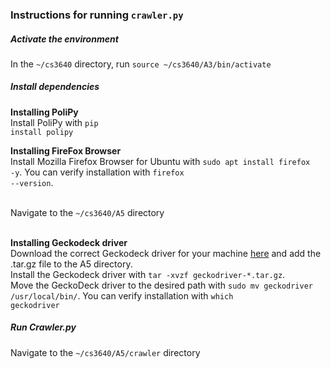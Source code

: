 <h3>Instructions for running <code>crawler.py</code></h3>

<h5>Activate the environment</h5> 
In the <code>~/cs3640</code> directory, run <code>source ~/cs3640/A3/bin/activate</code>

<h5>Install dependencies</h5> 

<strong>Installing PoliPy</strong> <br>
Install PoliPy with <code>pip install polipy</code>

<strong>Installing FireFox Browser</strong> <br>
Install Mozilla Firefox Browser for Ubuntu with <code>sudo apt install firefox -y</code>. You can verify installation with <code>firefox --version</code>. <br><br>

Navigate to the <code>~/cs3640/A5</code> directory <br><br>

<strong>Installing Geckodeck driver</strong> <br>
Download the correct Geckodeck driver for your machine [here](https://github.com/mozilla/geckodriver/releases) 
and add the .tar.gz file to the A5 directory. <br>
Install the Geckodeck driver with <code>tar -xvzf geckodriver-*.tar.gz</code>. <br>
Move the GeckoDeck driver to the desired path with <code>sudo mv geckodriver /usr/local/bin/</code>. You can verify installation with <code>which geckodriver</code>


<h5>Run Crawler.py</h5> 
Navigate to the <code>~/cs3640/A5/crawler</code> directory <br>